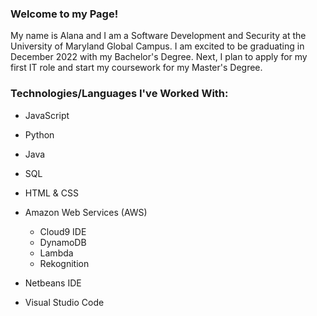 
### Welcome to my Page! 
My name is Alana and I am a Software Development and Security at the University of Maryland Global Campus. I am excited to be graduating in December 2022 with my Bachelor's Degree. Next, I plan to apply for my first IT role and start my coursework for my Master's Degree.

### Technologies/Languages I've Worked With:
- JavaScript
- Python 
- Java
- SQL
- HTML & CSS
- Amazon Web Services (AWS)
    
    - Cloud9 IDE
    - DynamoDB
    - Lambda
    - Rekognition
   
- Netbeans IDE
- Visual Studio Code
